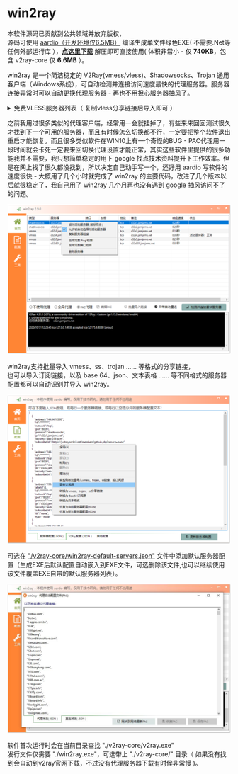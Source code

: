 # win2ray 
本软件源码已贡献到公共领域并放弃版权，  
源码可使用 [aardio（开发环境仅6.5MB）](http://www.aardio.com) 编译生成单文件绿色EXE( 不需要.Net等任何外部运行库 ），**[点这里下载](https://raw.githubusercontent.com/vuvptch/win2ray-vless/master/release/win2ray-core.7z)** 解压即可直接使用( 体积非常小 - 仅 **740KB**，包含 v2ray-core 仅  **6.6MB** ）。

win2ray 是一个简洁稳定的 V2Ray(vmess/vless)、Shadowsocks、Trojan 通用客户端（Windows系统），可自动检测并连接访问速度最快的代理服务器。服务器连接异常时可以自动更换代理服务器 - 再也不用担心服务器抽风了。

<details>  <summary>免费VLESS服务器列表（ 复制vless分享链接后导入即可 ）</summary>  <pre>
vless://fab73d01-39bc-86d6-3c61-e6a76957d729@v.vulvpstech.xyz:443/?flow=xtls-rprx-direct&host=v.vulvpstech.xyz&tls=xtls#%E7%BE%8E%E5%9B%BD%E8%A5%BF%E9%9B%85%E5%9B%BE_XTLS%2FDirect
vless://4b5f75e2-01ee-2a3b-3007-a4f8c26c75fb@v.vulvpstech.xyz:443/?host=v.vulvpstech.xyz&tls=tls#%E7%BE%8E%E5%9B%BD%E8%A5%BF%E9%9B%85%E5%9B%BE_TLS
vless://4b5f75e2-01ee-2a3b-3007-a4f8c26c75fb@v.vulvpstech.xyz:443/?host=v.vulvpstech.xyz&network=ws&path=%2Fftyyws&sni=v.vulvpstech.xyz&tls=tls#%E7%BE%8E%E5%9B%BD%E8%A5%BF%E9%9B%85%E5%9B%BE_WSS
vless://f5859dd8-95aa-6f5a-8d5a-0829d43b86e3@jp.vulvpstech.xyz:443/?flow=xtls-rprx-direct&host=jp.vulvpstech.xyz&tls=xtls#%E6%97%A5%E6%9C%AC%E4%B8%9C%E4%BA%AC_XTLS%2FDirect
vless://5a6c2d47-0c61-ac54-a4d4-c1fc314ea38e@jp.vulvpstech.xyz:443/?host=jp.vulvpstech.xyz&tls=tls#%E6%97%A5%E6%9C%AC%E4%B8%9C%E4%BA%AC_TLS
vless://f5859dd8-95aa-6f5a-8d5a-0829d43b86e3@jp.vulvpstech.xyz:443/?host=jp.vulvpstech.xyz&network=ws&path=%2Fubdiws&sni=jp.vulvpstech.xyz&tls=tls#%E6%97%A5%E6%9C%AC%E4%B8%9C%E4%BA%AC_WSS
</pre></details>  
  
之前我用过很多类似的代理客户端，经常用一会就挂掉了，有些来来回回测试很久才找到下一个可用的服务器，而且有时候怎么切换都不行，一定要把整个软件退出重启才能恢复。而且很多类似软件在WIN10上有一个奇怪的BUG - PAC代理用一段时间就会卡死一定要来回切换代理设置才能正常，其实这些软件里提供的很多功能我并不需要，我只想简单稳定的用下 google 找点技术资料提升下工作效率。但是在网上找了很久都没找到，所以决定自己动手写一个，还好用 aardio 写软件的速度很快 - 大概用了几个小时就完成了 win2ray 的主要代码，改进了几个版本以后就很稳定了，我自己用了 win2ray  几个月再也没有遇到 google 抽风访问不了的问题。  

![win2ray](./screenshots/win2ray.png)

win2ray支持批量导入 vmess、ss、trojan …… 等格式的分享链接，  
也可以导入订阅链接，以及 base 64、json、文本表格 …… 等不同格式的服务器配置都可以自动识别并导入 win2ray。

![服务器配置](./screenshots/config.json.png)

可选在 ["/v2ray-core/win2ray-default-servers.json"](./v2ray-core/win2ray-default-servers.json) 文件中添加默认服务器配置（生成EXE后默认配置自动嵌入到EXE文件，可选删除该文件,也可以继续使用该文件覆盖EXE自带的默认服务器列表）。

![PAC配置](./screenshots/pac.jpg)

软件首次运行时会在当前目录查找 "./v2ray-core/v2ray.exe"   
发行文件仅需要 "./win2ray.exe"，可选带上 "./v2ray-core/" 目录（ 如果没有找到会自动到v2ray官网下载，不过没有代理服务器下载有时候非常慢 )。
